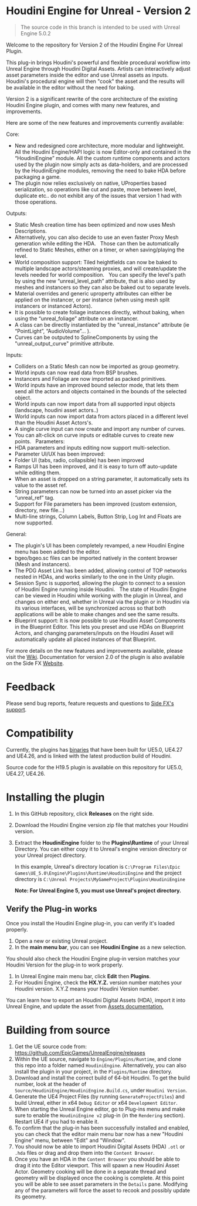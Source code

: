 # Houdini Engine for Unreal - Version 2

> The source code in this branch is intended to be used with Unreal Engine 5.0.2

Welcome to the repository for Version 2 of the Houdini Engine For Unreal Plugin.

This plug-in brings Houdini's powerful and flexible procedural workflow into Unreal Engine through Houdini Digital Assets. Artists can interactively adjust asset parameters inside the editor and use Unreal assets as inputs. Houdini's procedural engine will then "cook" the asset and the results will be available in the editor without the need for baking.

Version 2 is a significant rewrite of the core architecture of the existing Houdini Engine plugin, and comes with many new features, and improvements.

Here are some of the new features and improvements currently available:


Core:
- New and redesigned core architecture, more modular and lightweight.
  All the Houdini Engine/HAPI logic is now Editor-only and contained in the “HoudiniEngine” module. All the custom runtime components and actors used by the plugin now simply acts as data-holders, and are processed by the HoudiniEngine modules, removing the need to bake HDA before packaging a game.
- The plugin now relies exclusively on native, UProperties based serialization, so operations like cut and paste, move between level, duplicate etc.. do not exhibit any of the issues  that version 1 had with those operations.

Outputs:
- Static Mesh creation time has been optimized and now uses Mesh Descriptions.
- Alternatively, you can also decide to use an even faster Proxy Mesh generation while editing the HDA.
  Those can then be automatically refined to Static Meshes, either on a timer, or when saving/playing the level.
- World composition support: Tiled heightfields can now be baked to multiple landscape actors/steaming proxies, and will create/update the levels needed for world composition.
  You can specify the level's path by using the new “unreal_level_path” attribute, that is also used by meshes and instancers so they can also be baked out to separate levels.
- Material overrides and generic uproperty attributes can either be applied on the instancer, or per instance (when using mesh split instancers or instanced Actors).
- It is possible to create foliage instances directly, without baking, when using the “unreal_foliage” attribute on an instancer.
- A class can be directly instantiated by the "unreal_instance" attribute (ie “PointLight”, “AudioVolume”… ).
- Curves can be outputed to SplineComponents by using the "unreal_output_curve" primitive attribute.

Inputs:

- Colliders on a Static Mesh can now be imported as group geometry.
- World inputs can now read data from BSP brushes.
- Instancers and Foliage are now imported as packed primitives.
- World inputs have an improved bound selector mode, that lets them send all the actors and objects contained in the bounds of the selected object.
- World inputs can now import data from all supported input objects (landscape, houdini asset actors..)
- World inputs can now import data from actors placed in a different level than the Houdini Asset Actors's.
- A single curve input can now create and import any number of curves.
- You can alt-click on curve inputs or editable curves to create new points.
  
Parameters:
- HDA parameters and inputs editing now support multi-selection.
- Parameter UI/UX has been improved:
- Folder UI (tabs, radio, collapsible) has been improved
- Ramps UI has been improved, and it is easy to turn off auto-update while editing them.
- When an asset is dropped on a string parameter, it automatically sets its value to the asset ref.
- String parameters can now be turned into an asset picker via the “unreal_ref” tag.
- Support for File parameters has been improved (custom extension, directory, new file...)
- Multi-line strings, Column Labels, Button Strip, Log Int and Floats are now supported.

General:
- The plugin's UI has been completely revamped, a new Houdini Engine menu has been added to the editor.
- bgeo/bgeo.sc files can be imported natively in the content browser (Mesh and instancers).
- The PDG Asset Link has been added, allowing control of TOP networks nested in HDAs, and works similarly to the one in the Unity plugin.
- Session Sync is supported, allowing the plugin to connect to a session of Houdini Engine running inside Houdini. 
  The state of Houdini Engine can be viewed in Houdini while working with the plugin in Unreal, and changes on either end, whether in Unreal via the plugin or in Houdini via its various interfaces, will be synchronized across so that both applications will be able to make changes and see the same results.
- Blueprint support: It is now possible to use Houdini Asset Components in the Blueprint Editor.
  This lets you preset and use HDAs on Blueprint Actors, and changing parameters/inputs on the Houdini Asset will automatically update all placed instances of that Blueprint.


For more details on the new features and improvements available, please visit the [Wiki](https://github.com/sideeffects/HoudiniEngineForUnreal-v2/wiki/What's-new-%3F).
Documentation for version 2.0 of the plugin is also available on the Side FX [Website](https://www.sidefx.com/docs/unreal/).


# Feedback

Please send bug reports, feature requests and questions to [Side FX's support](https://www.sidefx.com/bugs/submit/).


# Compatibility

Currently, the plugins has [binaries](https://github.com/sideeffects/HoudiniEngineForUnreal/releases) that have been built for UE5.0, UE4.27 and UE4.26, and is linked with the latest production build of Houdini.

Source code for the H19.5 plugin is available on this repository for UE5.0, UE4.27, UE4.26.

# Installing the plugin
01. In this GitHub repository, click **Releases** on the right side. 
02. Download the Houdini Engine version zip file that matches your Houdini version.  
03. Extract the **HoudiniEngine** folder to the **Plugins\Runtime** of your Unreal Directory. You can either copy it to Unreal's engine version directory or your Unreal project directory.

    In this example, Unreal's directory location is `C:\Program Files\Epic Games\UE_5.0\Engine\Plugins\Runtime\HoudiniEngine` and the project directory is `C:\Unreal Projects\MyGameProject\Plugins\HoudiniEngine`

    **Note: For Unreal Engine 5, you must use Unreal's project directory.** 

## Verify the Plug-in works
Once you install the Houdini Engine plug-in, you can verify it's loaded properly. 

01. Open a new or existing Unreal project. 
02. In the **main menu bar**, you can see **Houdini Engine** as a new selection.

You should also check the Houdini Engine plug-in version matches your Houdini Version for the plug-in to work properly.

01. In Unreal Engine main menu bar, click **Edit** then **Plugins**.
02. For Houdini Engine, check the **HX.Y.Z.** version number matches your Houdini version. X.Y.Z means your Houdini Version number.

You can learn how to export an Houdini Digital Assets (HDA), import it into Unreal Engine, and update the asset from [Assets documentation.](https://www.sidefx.com/docs/unreal/_assets.html)


# Building from source

01. Get the UE source code from: https://github.com/EpicGames/UnrealEngine/releases
01. Within the UE source, navigate to `Engine/Plugins/Runtime`, and clone this repo into a folder named `HoudiniEngine`. Alternatively, you can also install the plugin in your project, in the `Plugins/Runtime` directory.
01. Download and install the correct build of 64-bit Houdini. To get the build number, look at the header of `Source/HoudiniEngine/HoudiniEngine.Build.cs`, under `Houdini Version`.
01. Generate the UE4 Project Files (by running `GenerateProjectFiles`) and build Unreal, either in x64 `Debug Editor` or x64 `Development Editor`.
01. When starting the Unreal Engine editor, go to Plug-ins menu and make sure to enable the `HoudiniEngine v2` plug-in (in the `Rendering` section). Restart UE4 if you had to enable it.
01. To confirm that the plug-in has been successfully installed and enabled, you can check that the editor main menu bar now has a new "Houdini Engine" menu, between "Edit" and "Window".
01. You should now be able to import Houdini Digital Assets (HDA) `.otl` or `.hda` files or drag and drop them into the `Content Browser`.
01. Once you have an HDA in the `Content Browser` you should be able to drag it into the Editor viewport. This will spawn a new Houdini Asset Actor. Geometry cooking will be done in a separate thread and geometry will be displayed once the cooking is complete. At this point you will be able to see asset parameters in the `Details` pane. Modifying any of the parameters will force the asset to recook and possibly update its geometry.


